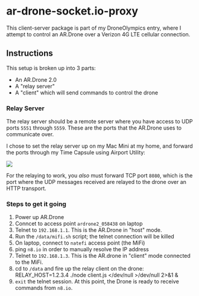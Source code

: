 ar-drone-socket.io-proxy
========================

This client-server package is part of my DroneOlympics entry, where I attempt
to control an AR.Drone over a Verizon 4G LTE cellular connection.

Instructions
------------

This setup is broken up into 3 parts:

  * An AR.Drone 2.0
  * A "relay server"
  * A "client" which will send commands to control the drone


### Relay Server

The relay server should be a remote server where you have access to UDP ports
`5551` through `5559`. These are the ports that the AR.Drone uses to communicate over.

I chose to set the relay server up on my Mac Mini at my home, and forward the
ports through my Time Capsule using Airport Utility:

![](http://f.cl.ly/items/1p051N1V3I431d1k0u21/Screen%20Shot%202012-12-11%20at%208.46.59%20PM.png)

For the relaying to work, you _also_ must forward TCP port `8080`, which is the
port where the UDP messages received are relayed to the drone over an HTTP
transport.

### Steps to get it going

  1. Power up AR.Drone
  1. Conncet to access point `ardrone2_058438` on laptop
  1. Telnet to `192.168.1.1`. This is the AR.Drone in "host" mode.
  1. Run the `/data/mifi.sh` script; the telnet connection will be killed
  1. On laptop, connect to `natefi` access point (the MiFi)
  1. ping `n8.io` in order to manually resolve the IP address
  1. Telnet to `192.168.1.3`. This is the AR.drone in "client" mode connected to the MiFi.
  1. cd to `/data` and fire up the relay client on the drone:
    RELAY_HOST=1.2.3.4 ./node client.js </dev/null >/dev/null 2>&1 &
  1. `exit` the telnet session. At this point, the Drone is ready to receive commands from `n8.io`.
